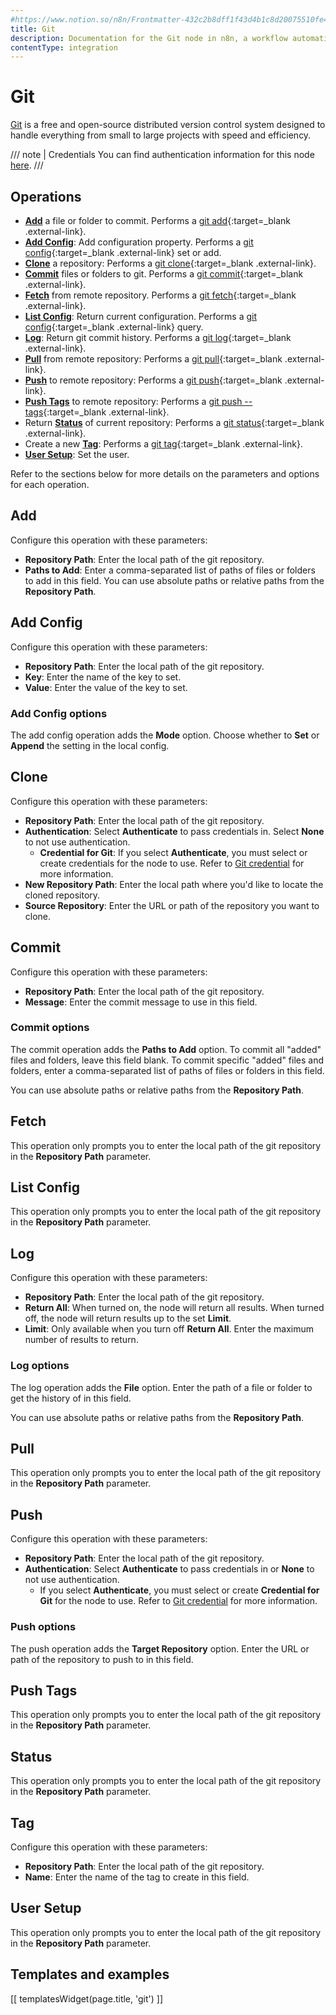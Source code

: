 ```yaml
---
#https://www.notion.so/n8n/Frontmatter-432c2b8dff1f43d4b1c8d20075510fe4
title: Git
description: Documentation for the Git node in n8n, a workflow automation platform. Includes guidance on usage, and links to examples.
contentType: integration
---
```


# Git

[Git](https://git-scm.com/) is a free and open-source distributed version control system designed to handle everything from small to large projects with speed and efficiency.

/// note | Credentials
You can find authentication information for this node [here](/integrations/builtin/credentials/git/).
///

## Operations

* [**Add**](#add) a file or folder to commit. Performs a [git add](https://git-scm.com/docs/git-add){:target=_blank .external-link}.
* [**Add Config**](#add-config): Add configuration property. Performs a [git config](https://git-scm.com/docs/git-config){:target=_blank .external-link} set or add.
* [**Clone**](#clone) a repository: Performs a [git clone](https://git-scm.com/docs/git-clone){:target=_blank .external-link}.
* [**Commit**](#commit) files or folders to git. Performs a [git commit](https://git-scm.com/docs/git-commit){:target=_blank .external-link}.
* [**Fetch**](#fetch) from remote repository. Performs a [git fetch](https://git-scm.com/docs/git-fetch){:target=_blank .external-link}.
* [**List Config**](#list-config): Return current configuration. Performs a [git config](https://git-scm.com/docs/git-config){:target=_blank .external-link} query.
* [**Log**](#log): Return git commit history. Performs a [git log](https://git-scm.com/docs/git-log){:target=_blank .external-link}.
* [**Pull**](#pull) from remote repository: Performs a [git pull](https://git-scm.com/docs/git-pull){:target=_blank .external-link}.
* [**Push**](#push) to remote repository: Performs a [git push](https://git-scm.com/docs/git-push){:target=_blank .external-link}.
* [**Push Tags**](#push-tags) to remote repository: Performs a [git push --tags](https://git-scm.com/docs/git-push#Documentation/git-push.txt---tags){:target=_blank .external-link}.
* Return [**Status**](#status) of current repository: Performs a [git status](https://git-scm.com/docs/git-status){:target=_blank .external-link}.
* Create a new [**Tag**](#tag): Performs a [git tag](https://git-scm.com/docs/git-tag){:target=_blank .external-link}.
* [**User Setup**](#user-setup): Set the user.

Refer to the sections below for more details on the parameters and options for each operation.

## Add

Configure this operation with these parameters:

* **Repository Path**: Enter the local path of the git repository.
* **Paths to Add**: Enter a comma-separated list of paths of files or folders to add in this field. You can use absolute paths or relative paths from the **Repository Path**.

<!--Vale doesn't like "Config"-->
<!-- vale off -->
## Add Config

Configure this operation with these parameters:

* **Repository Path**: Enter the local path of the git repository.
* **Key**: Enter the name of the key to set.
* **Value**: Enter the value of the key to set.

### Add Config options

The add config operation adds the **Mode** option. Choose whether to **Set** or **Append** the setting in the local config.
<!-- vale on -->

## Clone

Configure this operation with these parameters:

* **Repository Path**: Enter the local path of the git repository.
* **Authentication**: Select **Authenticate** to pass credentials in. Select **None** to not use authentication.
    * **Credential for Git**: If you select **Authenticate**, you must select or create credentials for the node to use. Refer to [Git credential](/integrations/builtin/credentials/git/) for more information.
* **New Repository Path**: Enter the local path where you'd like to locate the cloned repository.
* **Source Repository**: Enter the URL or path of the repository you want to clone.

## Commit

Configure this operation with these parameters:

* **Repository Path**: Enter the local path of the git repository.
* **Message**: Enter the commit message to use in this field.

### Commit options

The commit operation adds the **Paths to Add** option. To commit all "added" files and folders, leave this field blank. To commit specific "added" files and folders, enter a comma-separated list of paths of files or folders in this field.

You can use absolute paths or relative paths from the **Repository Path**.

## Fetch

This operation only prompts you to enter the local path of the git repository in the **Repository Path** parameter.

<!--Vale doesn't like "Config"-->
<!-- vale off -->
## List Config

This operation only prompts you to enter the local path of the git repository in the **Repository Path** parameter.
<!-- vale on -->

## Log

Configure this operation with these parameters:

* **Repository Path**: Enter the local path of the git repository.
* **Return All**: When turned on, the node will return all results. When turned off, the node will return results up to the set **Limit**.
* **Limit**: Only available when you turn off **Return All**. Enter the maximum number of results to return.

### Log options

The log operation adds the **File** option. Enter the path of a file or folder to get the history of in this field.

You can use absolute paths or relative paths from the **Repository Path**.

## Pull

This operation only prompts you to enter the local path of the git repository in the **Repository Path** parameter.

## Push

Configure this operation with these parameters:

* **Repository Path**: Enter the local path of the git repository.
* **Authentication**: Select **Authenticate** to pass credentials in or **None** to not use authentication.
    * If you select **Authenticate**, you must select or create **Credential for Git** for the node to use. Refer to [Git credential](/integrations/builtin/credentials/git/) for more information.

### Push options

The push operation adds the **Target Repository** option. Enter the URL or path of the repository to push to in this field.

## Push Tags

This operation only prompts you to enter the local path of the git repository in the **Repository Path** parameter.

## Status

This operation only prompts you to enter the local path of the git repository in the **Repository Path** parameter.

## Tag

Configure this operation with these parameters:

* **Repository Path**: Enter the local path of the git repository.
* **Name**: Enter the name of the tag to create in this field.

## User Setup

This operation only prompts you to enter the local path of the git repository in the **Repository Path** parameter.

## Templates and examples

<!-- see https://www.notion.so/n8n/Pull-in-templates-for-the-integrations-pages-37c716837b804d30a33b47475f6e3780 -->
[[ templatesWidget(page.title, 'git') ]]
